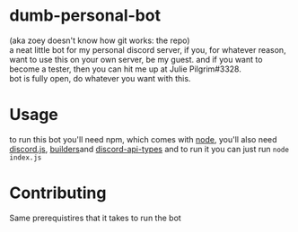 # dumb-personal-bot  
(aka zoey doesn't know how git works: the repo)  
a neat little bot for my personal discord server, if you, for whatever reason, want to use this on your own server, be my guest. 
and if you want to become a tester, then you can hit me up at Julie Pilgrim#3328.  
bot is fully open, do whatever you want with this. 
# Usage
to run this bot you'll need npm, which comes with [node](https://nodejs.org/en/download/), you'll also need [discord.js](https://github.com/discordjs/discord.js), [builders](https://github.com/discordjs/builders)and [discord-api-types](https://github.com/discordjs/discord-api-types) and to run it you can just run `node index.js`  
# Contributing  
Same prerequistires that it takes to run the bot
